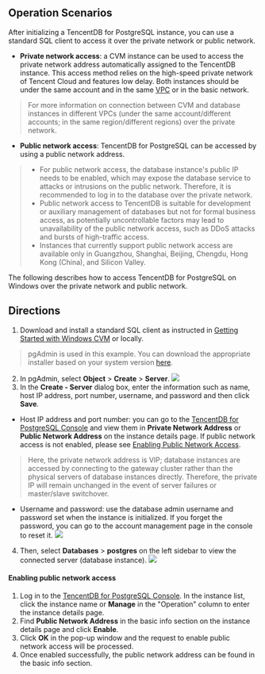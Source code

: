 ## Operation Scenarios
After initializing a TencentDB for PostgreSQL instance, you can use a standard SQL client to access it over the private network or public network.
- **Private network access**: a CVM instance can be used to access the private network address automatically assigned to the TencentDB instance. This access method relies on the high-speed private network of Tencent Cloud and features low delay. Both instances should be under the same account and in the same [VPC](https://intl.cloud.tencent.com/document/product/215/535) or in the basic network.
>For more information on connection between CVM and database instances in different VPCs (under the same account/different accounts; in the same region/different regions) over the private network.
- **Public network access**: TencentDB for PostgreSQL can be accessed by using a public network address.
>
>- For public network access, the database instance's public IP needs to be enabled, which may expose the database service to attacks or intrusions on the public network. Therefore, it is recommended to log in to the database over the private network.
>- Public network access to TencentDB is suitable for development or auxiliary management of databases but not for formal business access, as potentially uncontrollable factors may lead to unavailability of the public network access, such as DDoS attacks and bursts of high-traffic access.
>- Instances that currently support public network access are available only in Guangzhou, Shanghai, Beijing, Chengdu, Hong Kong (China), and Silicon Valley.

The following describes how to access TencentDB for PostgreSQL on Windows over the private network and public network.
## Directions
1. Download and install a standard SQL client as instructed in [Getting Started with Windows CVM](https://intl.cloud.tencent.com/document/product/213/2764) or locally.
>pgAdmin is used in this example. You can download the appropriate installer based on your system version [here](https://www.pgadmin.org/download/).
>
2. In pgAdmin, select **Object** > **Create** > **Server**.
![](https://main.qcloudimg.com/raw/38db0fb15e9de97762362a7afb105796.png)
3. In the **Create - Server** dialog box, enter the information such as name, host IP address, port number, username, and password and then click **Save**.
 - Host IP address and port number: you can go to the [TencentDB for PostgreSQL Console](https://console.cloud.tencent.com/pgsql) and view them in **Private Network Address** or **Public Network Address** on the instance details page. If public network access is not enabled, please see [Enabling Public Network Access](#kqww).
>Here, the private network address is VIP; database instances are accessed by connecting to the gateway cluster rather than the physical servers of database instances directly. Therefore, the private IP will remain unchanged in the event of server failures or master/slave switchover.
 - Username and password: use the database admin username and password set when the instance is initialized. If you forget the password, you can go to the account management page in the console to reset it.
![](https://main.qcloudimg.com/raw/ef6b1975a212ee352adda4dd4e1159e7.png)
4. Then, select **Databases** > **postgres** on the left sidebar to view the connected server (database instance).
![](https://main.qcloudimg.com/raw/ede1361fb76d38deaf9cf22d3a43e8f3.png)

<span id = "kqww"></span>
#### Enabling public network access
1. Log in to the [TencentDB for PostgreSQL Console](https://console.cloud.tencent.com/pgsql). In the instance list, click the instance name or **Manage** in the "Operation" column to enter the instance details page.
2. Find **Public Network Address** in the basic info section on the instance details page and click **Enable**.
3. Click **OK** in the pop-up window and the request to enable public network access will be processed.
4. Once enabled successfully, the public network address can be found in the basic info section.
